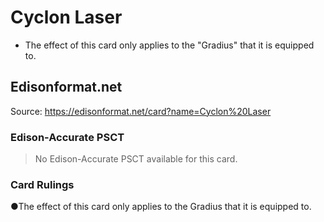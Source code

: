 # Cyclon Laser

*   The effect of this card only applies to the "Gradius" that it is equipped to.

## Edisonformat.net

Source: https://edisonformat.net/card?name=Cyclon%20Laser

### Edison-Accurate PSCT

> No Edison-Accurate PSCT available for this card.

### Card Rulings

●The effect of this card only applies to the Gradius that it is equipped to.
            